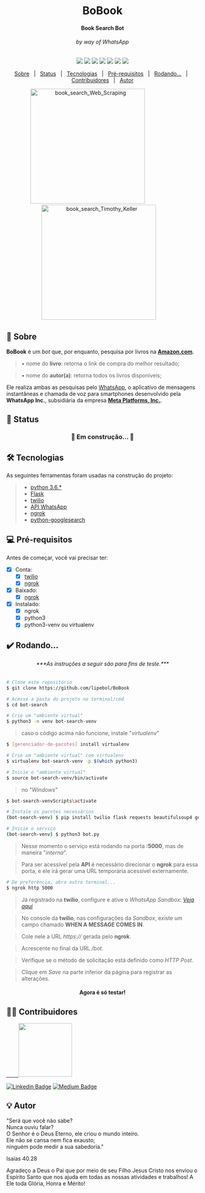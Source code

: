 <h1 align="center">
        BoBook
</h1>

<h4 align="center">
  Book Search Bot
</h4>
<h6 align="center">by way of WhatsApp</h6>

<p align="center">

  <img src="https://img.shields.io/static/v1?label=Python3&message=*&color=FFD700&style=for-the-badge&logo=python"/>
  <img src="https://img.shields.io/static/v1?label=Flask&message=*&color=03AB5D&style=for-the-badge&logo=flask"/>
  <img src="https://img.shields.io/static/v1?label=Twilio&message=*&color=D14141&style=for-the-badge&logo=twilio"/>
  <img src="https://img.shields.io/static/v1?label=WhatsApp&message=*&color=34AF23&style=for-the-badge&logo=whatsapp"/>
  <img src="https://img.shields.io/static/v1?label=Size&message=584B&color=56696F&style=for-the-badge&logo="/>
  <img src="https://img.shields.io/static/v1?label=Last-Commit&message=May | 2022&color=56696F&style=for-the-badge&logo="/>
  <img src="https://img.shields.io/static/v1?label=Issues&message=0 open&color=1572B6&style=for-the-badge&logo="/>
</p>

<p align="center">
 <a href="#memo-Sobre">Sobre</a> &nbsp; | &nbsp;
 <a href="#mag_right-Status">Status</a> &nbsp; | &nbsp;
 <a href="#hammer_and_wrench-Tecnologias">Tecnologias</a> &nbsp; | &nbsp;
 <a href="#computer-Pré-requisitos">Pré-requisitos</a> &nbsp; | &nbsp;
 <a href="#heavy_check_mark-Rodando">Rodando...</a> &nbsp; | &nbsp;
 <a href="#man_technologist-Contribuidores">Contribuidores</a> &nbsp; | &nbsp;
 <a href="#bulb-Autor">Autor</a>
</p>

<p align="center">
  <img alt="book_search_Web_Scraping" width="300" src="https://res.cloudinary.com/dfph6kr4e/image/upload/v1653152444/Web_Scraping_rwhhu7.gif">
  &nbsp;&nbsp;&nbsp;&nbsp;
  &nbsp;&nbsp;&nbsp;&nbsp;
  &nbsp;&nbsp;&nbsp;&nbsp;
  &nbsp;&nbsp;&nbsp;&nbsp;
  <img alt="book_search_Timothy_Keller" width="300" src="https://res.cloudinary.com/dfph6kr4e/image/upload/v1653152445/Timothy_Keller_f8qn1k.gif">
  &nbsp;&nbsp;&nbsp;&nbsp;
</p>

## :memo: Sobre

**BoBook** é um *bot* que, por enquanto, pesquisa por livros na [**Amazon.com**](https://www.amazon.com.br/).

 > • nome do **livro**: retorna o link de compra do melhor resultado;

 > • nome do **autor(a)**: retorna todos os livros disponíveis;

Ele realiza ambas as pesquisas pelo [WhatsApp](https://www.whatsapp.com/), o aplicativo de mensagens instantâneas e chamada de voz para smartphones 
desenvolvido pela **WhatsApp Inc.**, subsidiária da empresa [**Meta Platforms, Inc.**](https://about.facebook.com/meta/).


## :mag_right: Status



<h3 align="center"> 
	🚧   Em construção...  🚧
</h3>



## :hammer_and_wrench: Tecnologias

As seguintes ferramentas foram usadas na construção do projeto:

> - [python 3.6.*](https://www.python.org/)
> - [Flask](https://flask.palletsprojects.com/en/2.1.x/)
> - [twilio](https://www.twilio.com/pt-br/)
> - [API WhatsApp](https://www.twilio.com/pt-br/whatsapp)
> - [ngrok](https://ngrok.com/)
> - [python-googlesearch](https://python-googlesearch.readthedocs.io/en/latest/)

## :computer: Pré-requisitos
Antes de começar, você vai precisar ter:

- [x] Conta:
  - [x] [twilio](https://www.twilio.com/try-twilio)
  - [x] [ngrok](https://dashboard.ngrok.com/signup)

- [x] Baixado:
  - [x] [ngrok](https://ngrok.com/download)

- [x] Instalado:
  - [x] ngrok
  - [x] python3
  - [x] python3-venv ou virtualenv

## :heavy_check_mark: Rodando...

<h6 align="center">
  ***As instruções a seguir são para fins de teste.***
</h6>


```bash
# Clone este repositório
$ git clone https://github.com/lipebol/BoBook

# Acesse a pasta do projeto no terminal/cmd
$ cd bot-search

# Crie um "ambiente virtual"
$ python3 -m venv bot-search-venv
```
> caso o código acima não funcione, instale "*virtualenv*"
```bash
$ [gerenciador-de-pacotes] install virtualenv

# Crie um "ambiente virtual" com virtualenv
$ virtualenv bot-search-venv -p $(which python3)
```

```bash
# Inicie o "ambiente virtual"
$ source bot-search-venv/bin/activate
```
> no "*Windows*"
```bash
$ bot-search-venvScripts\activate
```

```bash
# Instale os pacotes necessários
(bot-search-venv) $ pip install twilio flask requests beautifulsoup4 google

# Inicie o serviço
(bot-search-venv) $ python3 bot.py
```
> Nesse momento o serviço está rodando na porta **:5000**, mas de maneira "*interna*".

> Para ser acessível pela **API** é necessário direcionar o **ngrok** para essa porta,
> e ele irá gerar uma URL temporária acessível externamente.
```bash
# De preferência, abra outro terminal...
$ ngrok http 5000
```
> Já registrado na **twilio**, configure e ative o *WhatsApp Sandbox*: 
> [*Veja aqui*](https://www.twilio.com/blog/como-acessar-api-whatsapp-com-twilio)

> No console da **twilio**, nas configurações da *Sandbox*, existe um campo chamado **WHEN A MESSAGE COMES IN**.

> Cole nele a URL *https://* gerada pelo **ngrok**.
 
> Acrescente no final da URL  */bot*.

> Verifique se o método de solicitação está definido como *HTTP Post*.

> Clique em *Save* na parte inferior da página para registrar as alterações.

<h4 align="center">
  Agora é só testar!
</h4>

## :man_technologist: Contribuidores

<a href="https://github.com/lipebol">
  &nbsp;&nbsp;
  &nbsp;&nbsp;
  &nbsp;
        <img src="https://avatars.githubusercontent.com/u/72844312?v=4" width="140px;"/>
</a>

[![Linkedin Badge](https://img.shields.io/badge/-LinkedIn-blue?style=for-the-badge&logo=Linkedin&logoColor=white)](https://www.linkedin.com/in/lipebol/) 
[![Medium Badge](https://img.shields.io/badge/-Medium-000000?style=for-the-badge&logo=Medium&logoColor=white)]()

## :bulb: Autor

<p>
	"Será que você não sabe?</br>
	Nunca ouviu falar?</br>
	O Senhor é o Deus Eterno, ele criou o mundo inteiro.</br>
	Ele não se cansa nem fica exausto;</br>
	ninguém pode medir a sua sabedoria."

Isaías 40.28
</p>


Agradeço a Deus o Pai que por meio de seu Filho Jesus Cristo nos enviou o Espírito Santo que nos ajuda em todas as nossas atividades e trabalhos!
A Ele toda Glória, Honra e Mérito!
